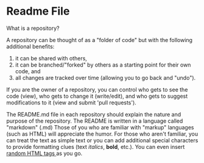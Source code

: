 Readme File
========

What is a repository?

A repository can be thought of as a "folder of code" but with the following additional benefits: 

1. it can be shared with others, 
2. it can be branched/"forked" by others as a starting point for their own code, and 
3. all changes are tracked over time (allowing you to go back and "undo").  

If you are the owner of a repository, you can control who gets to see the code (view), who gets to change it (write/edit), and who gets to suggest modifications to it (view and submit 'pull requests').

The README.md file in each repository should explain the nature and purpose of the repository.  The README is written in a language called "markdown" (.md)  Those of you who are familiar with "markup" languages (such as HTML) will appreciate the humor.  For those who aren't familiar, you can treat the text as simple text or you can add additional special characters to provide formatting clues (text _italics_, __bold__, etc.).  You can even insert <a href="http://en.wikipedia.org/wiki/HTML"> random HTML tags </a> as you go.
